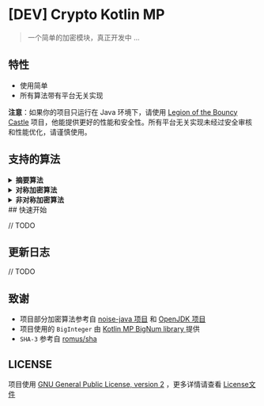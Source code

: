 # [DEV] Crypto Kotlin MP

> 一个简单的加密模块，真正开发中 ...

## 特性

- 使用简单
- 所有算法带有平台无关实现

**注意**：如果你的项目只运行在 Java 环境下，请使用 [Legion of the Bouncy Castle](https://www.bouncycastle.org/)
项目，他能提供更好的性能和安全性。所有平台无关实现未经过安全审核和性能优化，请谨慎使用。

## 支持的算法

<details>
  <summary><b>摘要算法</b></summary>

- [X] MD5
- [X] SHA-1
- [X] SHA-2
  - [X] SHA-224
  - [X] SHA-256
  - [X] SHA-384
  - [X] SHA-512
  - [X] SHA-512/224
  - [X] SHA-512/256
- [X] SHA-3
  - [X] KECCAK-224
  - [X] KECCAK-256
  - [X] KECCAK-384
  - [X] KECCAK-512
  - [X] SHA3-224
  - [X] SHA3-256
  - [X] SHA3-384
  - [X] SHA3-512
  - [X] SHAKE-128
  - [X] SHAKE-256
- [ ] Blake
- [ ] Blake2
- [ ] Blake3
- [ ] SM3
- [X] CRC32

</details>

<details>
  <summary><b>对称加密算法</b></summary>

- [ ] AES
- [ ] ChaCha20

</details>


<details>
  <summary><b>非对称加密算法</b></summary>

- [ ] RSA
- [ ] P-256
- [ ] P-384
- [ ] P-521
- [ ] Curve25519
- [ ] Curve448
- [ ] SM2

</details>
## 快速开始

// TODO

## 更新日志

// TODO

## 致谢

- 项目部分加密算法参考自 [noise-java 项目](https://github.com/rweather/noise-java)
  和 [OpenJDK 项目](https://github.com/openjdk/jdk/tree/master/src/java.base/share/classes/sun/security)
- 项目使用的 `BigInteger` 由 [Kotlin MP BigNum library
  ](https://github.com/ionspin/kotlin-multiplatform-bignum) 提供
- `SHA-3` 参考自 [romus/sha](https://github.com/romus/sha)

## LICENSE

项目使用 [GNU General Public License, version 2](https://www.gnu.org/licenses/old-licenses/gpl-2.0.html)
，更多详情请查看 [License文件](./LICENSE)

